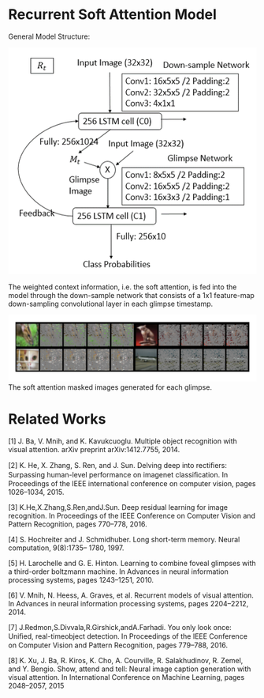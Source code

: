 # Recurrent Soft Attention Model
General Model Structure:

![RSAM structure for 1 timestamp](https://github.com/renll/RSAM/raw/master/333.png)


The weighted context information, i.e. the soft attention, is fed into the model through the down-sample network that consists of a 1x1 feature-map down-sampling convolutional layer in each glimpse timestamp.

![The attention masked images](https://github.com/renll/RSAM/raw/master/aas.png)
The soft attention masked images generated for each glimpse.

# Related Works
[1] J. Ba, V. Mnih, and K. Kavukcuoglu. Multiple object recognition with visual attention. arXiv preprint arXiv:1412.7755, 2014. 

[2] K. He, X. Zhang, S. Ren, and J. Sun. Delving deep into rectiﬁers: Surpassing human-level performance on imagenet classiﬁcation. In Proceedings of the IEEE international conference on computer vision, pages 1026–1034, 2015. 

[3] K.He,X.Zhang,S.Ren,andJ.Sun. Deep residual learning for image recognition. In Proceedings of the IEEE Conference on Computer Vision and Pattern Recognition, pages 770–778, 2016. 

[4] S. Hochreiter and J. Schmidhuber. Long short-term memory. Neural computation, 9(8):1735– 1780, 1997. 

[5] H. Larochelle and G. E. Hinton. Learning to combine foveal glimpses with a third-order boltzmann machine. In Advances in neural information processing systems, pages 1243–1251, 2010. 

[6] V. Mnih, N. Heess, A. Graves, et al. Recurrent models of visual attention. In Advances in neural information processing systems, pages 2204–2212, 2014. 

[7] J.Redmon,S.Divvala,R.Girshick,andA.Farhadi. You only look once: Uniﬁed, real-timeobject detection. In Proceedings of the IEEE Conference on Computer Vision and Pattern Recognition, pages 779–788, 2016. 

[8] K. Xu, J. Ba, R. Kiros, K. Cho, A. Courville, R. Salakhudinov, R. Zemel, and Y. Bengio. Show, attend and tell: Neural image caption generation with visual attention. In International Conference on Machine Learning, pages 2048–2057, 2015
